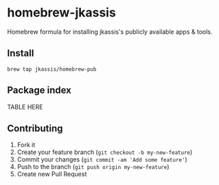 # homebrew-jkassis

Homebrew formula for installing jkassis's publicly available apps & tools.

## Install

```
brew tap jkassis/homebrew-pub
```

## Package index

<!-- project_table_start -->
TABLE HERE
<!-- project_table_end -->

## Contributing

1. Fork it
2. Create your feature branch (`git checkout -b my-new-feature`)
3. Commit your changes (`git commit -am 'Add some feature'`)
4. Push to the branch (`git push origin my-new-feature`)
5. Create new Pull Request


